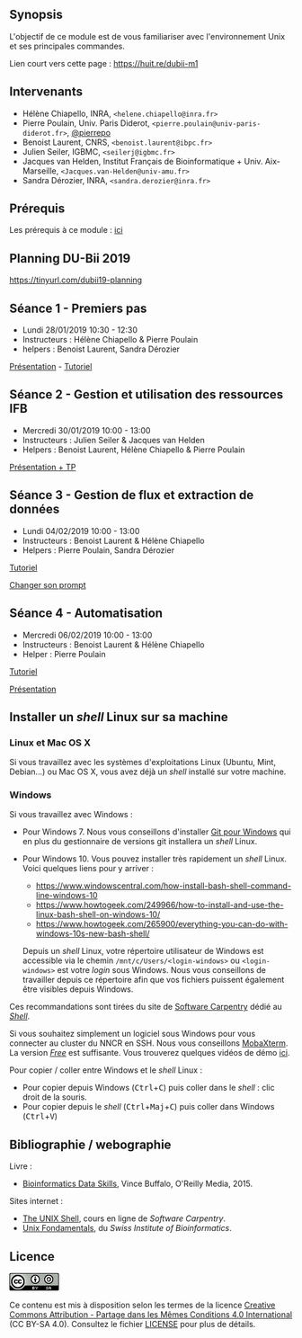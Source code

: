## Synopsis

L'objectif de ce module est de vous familiariser avec l'environnement Unix et ses principales commandes.

Lien court vers cette page : <https://huit.re/dubii-m1>

## Intervenants

- Hélène Chiapello, INRA, `<helene.chiapello@inra.fr>`
- Pierre Poulain, Univ. Paris Diderot, `<pierre.poulain@univ-paris-diderot.fr>`, [@pierrepo](https://twitter.com/pierrepo)
- Benoist Laurent, CNRS, `<benoist.laurent@ibpc.fr>`
- Julien Seiler, IGBMC, `<seilerj@igbmc.fr>`
- Jacques van Helden, Institut Français de Bioinformatique + Univ. Aix-Marseille, `<Jacques.van-Helden@univ-amu.fr>`
- Sandra Dérozier, INRA, `<sandra.derozier@inra.fr>`


## Prérequis

Les prérequis à ce module : [ici](prerequis/README.md)


## Planning DU-Bii 2019

<https://tinyurl.com/dubii19-planning>


## Séance 1 - Premiers pas

- Lundi 28/01/2019 10:30 - 12:30
- Instructeurs : Hélène Chiapello & Pierre Poulain
- helpers : Benoist Laurent, Sandra Dérozier

[Présentation](seance1/slides/index.html) - [Tutoriel](seance1/tutorial/README.md)


## Séance 2 - Gestion et utilisation des ressources IFB

- Mercredi 30/01/2019 10:00 - 13:00
- Instructeurs : Julien Seiler & Jacques van Helden
- Helpers : Benoist Laurent, Hélène Chiapello & Pierre Poulain

[Présentation + TP](seance2/slides/index.html)


## Séance 3 - Gestion de flux et extraction de données

- Lundi 04/02/2019 10:00 - 13:00
- Instructeurs : Benoist Laurent & Hélène Chiapello
- Helpers : Pierre Poulain, Sandra Dérozier  

[Tutoriel](seance3/tutorial/README.md)

[Changer son prompt](seance3/slides/index.html)

## Séance 4 - Automatisation

- Mercredi 06/02/2019 10:00 - 13:00
- Instructeurs : Benoist Laurent & Hélène Chiapello
- Helper : Pierre Poulain

[Tutoriel](seance4/tutorial/README.md)

[Présentation](seance4/slides/index.html)


## Installer un *shell* Linux sur sa machine

### Linux et Mac OS X

Si vous travaillez avec les systèmes d'exploitations Linux (Ubuntu, Mint, Debian...) ou Mac OS X, vous avez déjà un *shell* installé sur votre machine.

### Windows

Si vous travaillez avec Windows :

- Pour Windows 7. Nous vous conseillons d'installer [Git pour Windows](https://git-for-windows.github.io/) qui en plus du gestionnaire de versions git installera un *shell* Linux.
- Pour Windows 10. Vous pouvez installer très rapidement un *shell* Linux. Voici quelques liens pour y arriver :
    + <https://www.windowscentral.com/how-install-bash-shell-command-line-windows-10>
    + <https://www.howtogeek.com/249966/how-to-install-and-use-the-linux-bash-shell-on-windows-10/>
    + <https://www.howtogeek.com/265900/everything-you-can-do-with-windows-10s-new-bash-shell/>

    Depuis un *shell* Linux, votre répertoire utilisateur de Windows est accessible via le chemin `/mnt/c/Users/<login-windows>` ou `<login-windows>` est votre *login* sous Windows. Nous vous conseillons de travailler depuis ce répertoire afin que vos fichiers puissent également être visibles depuis Windows.

Ces recommandations sont tirées du site de [Software Carpentry](https://carpentries.org/) dédié au [*Shell*](http://swcarpentry.github.io/shell-novice/setup.html).

Si vous souhaitez simplement un logiciel sous Windows pour vous connecter au cluster du NNCR en SSH. Nous vous conseillons [MobaXterm](https://mobaxterm.mobatek.net/). La version [*Free*](https://mobaxterm.mobatek.net/download.html) est suffisante. Vous trouverez quelques vidéos de démo [ici](https://mobaxterm.mobatek.net/demo.html).

Pour copier / coller entre Windows et le *shell* Linux :

- Pour copier depuis Windows (<kbd>Ctrl</kbd>+<kbd>C</kbd>) puis coller dans le *shell* : clic droit de la souris.
- Pour copier depuis le *shell* (<kbd>Ctrl</kbd>+<kbd>Maj</kbd>+<kbd>C</kbd>) puis coller dans Windows (<kbd>Ctrl</kbd>+<kbd>V</kbd>)


## Bibliographie / webographie

Livre :

- [Bioinformatics Data Skills](http://shop.oreilly.com/product/0636920030157.do), Vince Buffalo, O'Reilly Media, 2015.

Sites internet :

- [The UNIX Shell](http://swcarpentry.github.io/shell-novice/), cours en ligne de *Software Carpentry*.
- [Unix Fondamentals](https://edu.sib.swiss/pluginfile.php/2878/mod_resource/content/4/couselab-html/content.html), du *Swiss Institute of Bioinformatics*.


## Licence

![](img/CC-BY-SA.png)

Ce contenu est mis à disposition selon les termes de la licence [Creative Commons Attribution - Partage dans les Mêmes Conditions 4.0 International](https://creativecommons.org/licenses/by-sa/4.0/deed.fr) (CC BY-SA 4.0). Consultez le fichier [LICENSE](LICENSE) pour plus de détails.
